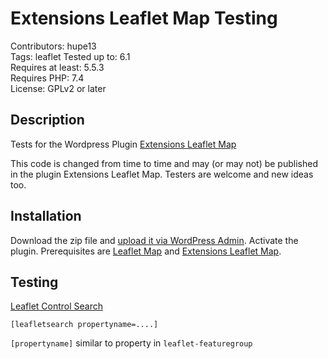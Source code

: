 # Extensions Leaflet Map Testing

Contributors: hupe13    
Tags: leaflet
Tested up to: 6.1  
Requires at least: 5.5.3     
Requires PHP: 7.4     
License: GPLv2 or later  

## Description

Tests for the Wordpress Plugin <a href="https://wordpress.org/plugins/extensions-leaflet-map/">Extensions Leaflet Map</a>

This code is changed from time to time and may (or may not) be published in the plugin Extensions Leaflet Map. Testers are welcome and new ideas too.

<h2>Installation</h2>

Download the zip file and <a href="https://wordpress.org/support/article/managing-plugins/#manual-upload-via-wordpress-admin">upload it via WordPress Admin</a>.
Activate the plugin. Prerequisites are <a href="https://wordpress.org/plugins/leaflet-map/">Leaflet Map</a> and <a href="https://wordpress.org/plugins/extensions-leaflet-map/">Extensions Leaflet Map</a>.

<h2>Testing</h2>

[Leaflet Control Search](https://github.com/stefanocudini/leaflet-search)

<code>[leafletsearch propertyname=....]</code>

<code>[propertyname]</code> similar to property in <code>leaflet-featuregroup</code>
